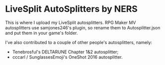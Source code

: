 # LiveSplit AutoSplitters by NERS
This is where I upload my LiveSplit autosplitters.
RPG Maker MV autosplitters use samjones246's plugin, so rename them to Autosplitter.json and put them in your game's folder.

I've also contributed to a couple of other people's autosplitters, namely:
- Tenebrosful's DELTARUNE Chapter 1&2 autosplitter;
- cccarl / SunglassesEmoji's OneShot 2016 autosplitter.
